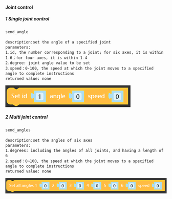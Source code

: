 #### Joint control 

##### 1 Single joint control
```
send_angle

description:set the angle of a specified joint
parameters: 
1.id, the number corresponding to a joint; for six axes, it is within 1-6；for four axes, it is within 1-4
2.degree: joint angle value to be set
3.speed：0-100, the speed at which the joint moves to a specified angle to complete instructions
returned value: none
```
![](../../resourse/16-UIFlow/angle.png)

##### 2 Multi joint control
```
send_angles

description:set the angles of six axes
parameters: 
1.degrees: including the angles of all joints, and having a length of 6
2.speed：0~100, the speed at which the joint moves to a specified angle to complete instructions
returned value: none
```
![](../../resourse/16-UIFlow/angles.png)